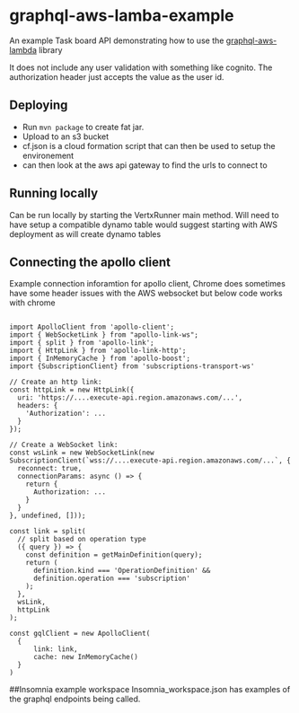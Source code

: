 # graphql-aws-lamba-example
An example Task board API demonstrating how to use the [graphql-aws-lambda](https://github.com/fleetpin/graphql-aws-lambda) library

It does not include any user validation with something like cognito.
The authorization header just accepts the value as the user id.



## Deploying
* Run `mvn package` to create fat jar.
* Upload to an s3 bucket
* cf.json is a cloud formation script that can then be used to setup the environement
* can then look at the aws api gateway to find the urls to connect to
 

## Running locally
Can be run locally by starting the VertxRunner main method. Will need to have setup a compatible dynamo table would suggest starting with AWS deployment as will create dynamo tables



## Connecting the apollo client
Example connection inforamtion for apollo client, 
Chrome does sometimes have some header issues with the AWS websocket but below code works with chrome


```

import ApolloClient from 'apollo-client';
import { WebSocketLink } from "apollo-link-ws";
import { split } from 'apollo-link';
import { HttpLink } from 'apollo-link-http';
import { InMemoryCache } from 'apollo-boost';
import {SubscriptionClient} from 'subscriptions-transport-ws'

// Create an http link:
const httpLink = new HttpLink({
  uri: 'https://....execute-api.region.amazonaws.com/...',
  headers: {
    'Authorization': ...
  }
});

// Create a WebSocket link:
const wsLink = new WebSocketLink(new SubscriptionClient(`wss://....execute-api.region.amazonaws.com/...`, {
  reconnect: true,
  connectionParams: async () => {
    return {
      Authorization: ...
    }
  }
}, undefined, []));

const link = split(
  // split based on operation type
  ({ query }) => {
    const definition = getMainDefinition(query);
    return (
      definition.kind === 'OperationDefinition' &&
      definition.operation === 'subscription'
    );
  },
  wsLink,
  httpLink
);

const gqlClient = new ApolloClient(
  {
      link: link,
      cache: new InMemoryCache()
  }
)

```

##Insomnia example workspace
Insomnia_workspace.json has examples of the graphql endpoints being called.
